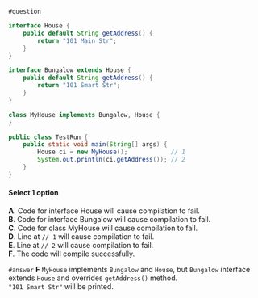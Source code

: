 `#question`

```java
interface House {
    public default String getAddress() {
        return "101 Main Str";
    }
}

interface Bungalow extends House {
    public default String getAddress() {
        return "101 Smart Str";
    }
}

class MyHouse implements Bungalow, House {
}

public class TestRun {
    public static void main(String[] args) {
        House ci = new MyHouse();            // 1
        System.out.println(ci.getAddress()); // 2
    }
}
```
#### Select 1 option
**A**. Code for interface House will cause compilation to fail.  
**B**. Code for interface Bungalow will cause compilation to fail.  
**C**. Code for class MyHouse will cause compilation to fail.  
**D**. Line at `// 1` will cause compilation to fail.  
**E**. Line at `// 2` will cause compilation to fail.  
**F**. The code will compile successfully.  

`#answer`
**F**
`MyHouse` implements `Bungalow` and `House`, but `Bungalow` interface extends `House` and overrides `getAddress()` method.  
`"101 Smart Str"` will be printed.